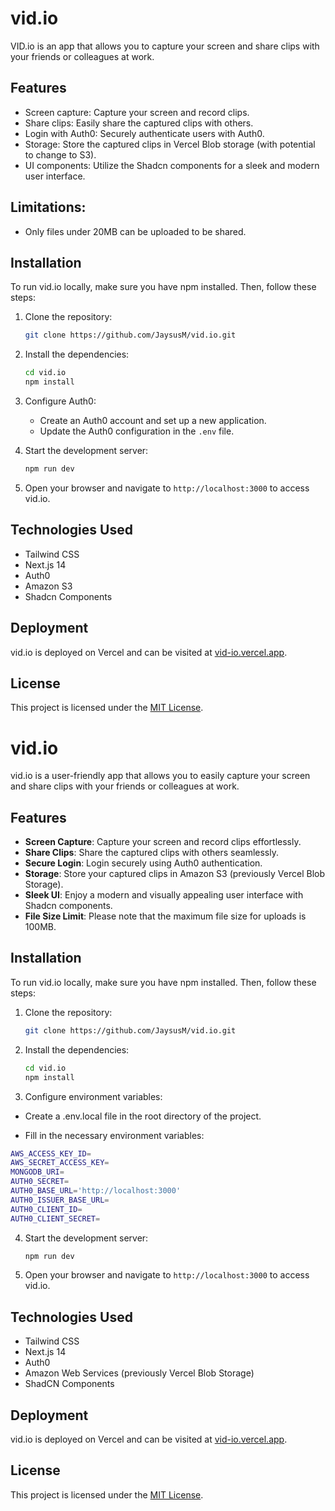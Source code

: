 # vid.io

VID.io is an app that allows you to capture your screen and share clips with your friends or colleagues at work.

## Features

- Screen capture: Capture your screen and record clips.
- Share clips: Easily share the captured clips with others.
- Login with Auth0: Securely authenticate users with Auth0.
- Storage: Store the captured clips in Vercel Blob storage (with potential to change to S3).
- UI components: Utilize the Shadcn components for a sleek and modern user interface.

## Limitations:

- Only files under 20MB can be uploaded to be shared.

## Installation

To run vid.io locally, make sure you have npm installed. Then, follow these steps:

1. Clone the repository:

   ```bash
   git clone https://github.com/JaysusM/vid.io.git
   ```

2. Install the dependencies:

   ```bash
   cd vid.io
   npm install
   ```

3. Configure Auth0:

   - Create an Auth0 account and set up a new application.
   - Update the Auth0 configuration in the `.env` file.

4. Start the development server:

   ```bash
   npm run dev
   ```

5. Open your browser and navigate to `http://localhost:3000` to access vid.io.

## Technologies Used

- Tailwind CSS
- Next.js 14
- Auth0
- Amazon S3
- Shadcn Components

## Deployment

vid.io is deployed on Vercel and can be visited at [vid-io.vercel.app](https://vid-io.vercel.app/).

## License

This project is licensed under the [MIT License](LICENSE).

# vid.io

vid.io is a user-friendly app that allows you to easily capture your screen and share clips with your friends or colleagues at work.

## Features

- **Screen Capture**: Capture your screen and record clips effortlessly.
- **Share Clips**: Share the captured clips with others seamlessly.
- **Secure Login**: Login securely using Auth0 authentication.
- **Storage**: Store your captured clips in Amazon S3 (previously Vercel Blob Storage).
- **Sleek UI**: Enjoy a modern and visually appealing user interface with Shadcn components.
- **File Size Limit**: Please note that the maximum file size for uploads is 100MB.

## Installation

To run vid.io locally, make sure you have npm installed. Then, follow these steps:

1. Clone the repository:

   ```bash
   git clone https://github.com/JaysusM/vid.io.git
   ```

2. Install the dependencies:

   ```bash
   cd vid.io
   npm install
   ```

3. Configure environment variables:

- Create a .env.local file in the root directory of the project.

- Fill in the necessary environment variables:

```bash
AWS_ACCESS_KEY_ID=
AWS_SECRET_ACCESS_KEY=
MONGODB_URI=
AUTH0_SECRET=
AUTH0_BASE_URL='http://localhost:3000'
AUTH0_ISSUER_BASE_URL=
AUTH0_CLIENT_ID=
AUTH0_CLIENT_SECRET=
```

4. Start the development server:

   ```bash
   npm run dev
   ```

5. Open your browser and navigate to `http://localhost:3000` to access vid.io.

## Technologies Used

- Tailwind CSS
- Next.js 14
- Auth0
- Amazon Web Services (previously Vercel Blob Storage)
- ShadCN Components

## Deployment

vid.io is deployed on Vercel and can be visited at [vid-io.vercel.app](https://vid-io.vercel.app/).

## License

This project is licensed under the [MIT License](LICENSE).
